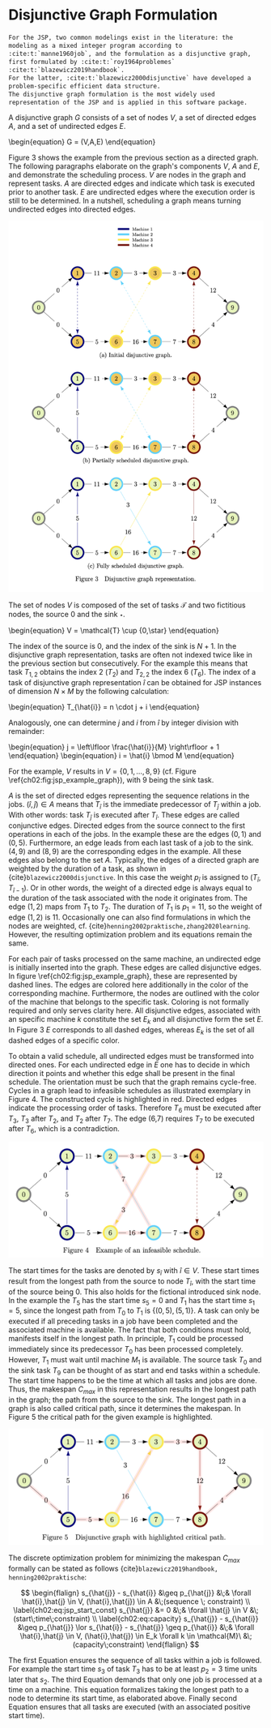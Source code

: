 # Disjunctive Graph Formulation

```{eval-rst}
For the JSP, two common modelings exist in the literature: the modeling as a mixed integer program according to :cite:t:`manne1960job`, and the formulation as a disjunctive graph, first formulated by :cite:t:`roy1964problemes` :cite:t:`blazewicz2019handbook`.
For the latter, :cite:t:`blazewicz2000disjunctive` have developed a problem-specific efficient data structure.
The disjunctive graph formulation is the most widely used representation of the JSP and is applied in this software package.
```

A disjunctive graph $G$ consists of a set of nodes $V$, a set of directed edges $A$, and a set of undirected edges $E$.

\begin{equation}
G = (V,A,E)
\end{equation}

Figure 3 shows the example from the previous section as a directed graph.
The following paragraphs elaborate on the graph's components $V$, $A$ and $E$, and demonstrate the scheduling process.
$V$ are nodes in the graph and represent tasks.
$A$ are directed edges and indicate which task is executed prior to another task.
$E$ are undirected edges where the execution order is still to be determined.
In a nutshell, scheduling a graph means turning undirected edges into directed edges.

![JSP Example Jobs Disjunctive Graph](../_static/disjunctive-graph-example.png)

The set of nodes $V$ is composed of the set of tasks $\mathcal{T}$ and two fictitious nodes, the source $0$ and the sink $\star$.

\begin{equation}
V = \mathcal{T} \cup \{0,\star\}
\end{equation}

The index of the source is $0$, and the index of the sink is $N+1$.
In the disjunctive graph representation, tasks are often not indexed twice like in the previous section but consecutively.
For the example this means that task $T_{1,2}$ obtains the index 2 ($T_{2}$) and $T_{2,2}$ the index 6 ($T_{6}$).
The index of a task of disjunctive graph representation $\hat{i}$ can be obtained for JSP instances of dimension $N \times M$  by the following calculation:

\begin{equation}
T_{\hat{i}} = n \cdot j + i
\end{equation}

Analogously, one can determine $j$ and $i$ from $\hat{i}$ by integer division with remainder:

\begin{equation}
j = \left\lfloor \frac{\hat{i}}{M} \right\rfloor + 1
\end{equation}
\begin{equation}
i = \hat{i} \bmod M
\end{equation}

For the example, $V$ results in $V = \{0, 1, \ldots, 8, 9\}$ (cf. Figure \ref{ch02:fig:jsp_example_graph}), with $9$ being the sink task.


$A$ is the set of directed edges representing the sequence relations in the jobs.
$(\hat{i}, \hat{j}) \in A$ means that $T_{\hat{i}}$ is the immediate predecessor of $T_{\hat{j}}$ within a job.
With other words: task $T_{\hat{j}}$ is executed after $T_{\hat{i}}$.
These edges are called conjunctive edges.
Directed edges from the source connect to the first operations in each of the jobs.
In the example these are the edges $(0,1)$ and $(0,5)$.
Furthermore, an edge leads from each last task of a job to the sink.
$(4,9)$ and $(8,9)$ are the corresponding edges in the example.
All these edges also belong to the set $A$.
Typically, the edges of a directed graph are weighted by the duration of a task, as shown in {cite}`blazewicz2000disjunctive`.
In this case the weight $p_{\hat{i}}$ is assigned to $(T_{\hat{i}},T_{\hat{i}-1})$.
Or in other words, the weight of a directed edge is always equal to the duration of the task associated with the node it originates from.
The edge $(1,2)$ maps from $T_1$ to $T_2$. The duration of $T_1$ is $p_1 = 11$, so the weight of edge $(1,2)$ is $11$.
Occasionally one can also find formulations in which the nodes are weighted, cf. {cite}`henning2002praktische,zhang2020learning`.
However, the resulting optimization problem and its equations remain the same.

For each pair of tasks processed on the same machine, an undirected edge is initially inserted into the graph.
These edges are called disjunctive edges.
In figure \ref{ch02:fig:jsp_example_graph}, these are represented by dashed lines.
The edges are colored here additionally in the color of the corresponding machine. Furthermore, the nodes are outlined with the color of the machine that belongs to the specific task.
Coloring is not formally required and only serves clarity here.
All disjunctive edges, associated with an specific machine $k$ constitute the set $E_k$ and all disjunctive form the set $E$.
In Figure 3 $E$ corresponds to all dashed edges, whereas $E_k$ is the set of all dashed edges of a specific color.

To obtain a valid schedule, all undirected edges must be transformed into directed ones.
For each undirected edge in $E$ one has to decide in which direction it points and whether this edge shall be present in the final schedule.
The orientation must be such that the graph remains cycle-free.
Cycles in a graph lead to infeasible schedules as illustrated exemplary in Figure 4.
The constructed cycle is highlighted in red.
Directed edges indicate the processing order of tasks.
Therefore $T_6$ must be executed after  $T_3$, $T_3$ after $T_2$, and $T_2$ after $T_7$.
The edge (6,7) requires $T_7$ to be executed after $T_6$, which is a contradiction.

![JSP Example Jobs Disjunctive Graph](../_static/infeasable-schedule.png)

The start times for the tasks are denoted by $s_{\hat{i}}$ with $\hat{i} \in V$.
These start times result from the longest path from the source to node $T_{\hat{i}}$, with the start time of the source being 0.
This also holds for the fictional introduced sink node.
In the example the $T_5$ has the start time $s_5=0$ and $T_1$ has the start time $s_1=5$, since the longest path from $T_0$ to $T_1$ is $\{(0,5),(5,1)\}$.
A task can only be executed if all preceding tasks in a job have been completed and the associated machine is available.
The fact that both conditions must hold, manifests itself in the longest path.
In principle, $T_1$ could be processed immediately since its predecessor $T_0$ has been processed completely.
However, $T_1$ must wait until machine $M_1$ is available.
The source task $T_0$ and the sink task $T_9$ can be thought of as start and end tasks within a schedule.
The start time happens to be the time at which all tasks and jobs are done.
Thus, the makespan $C_{max}$ in this representation results in the longest path in the graph; the path from the source to the sink.
The longest path in a graph is also called critical path, since it determines the makespan.
In Figure 5 the critical path for the given example is highlighted.

![JSP Example Jobs Disjunctive Graph](../_static/critical-path.png)


The discrete optimization problem for minimizing the makespan $C_{max}$ formally can be stated as follows {cite}`blazewicz2019handbook, henning2002praktische`:

$$
\begin{flalign}
s_{\hat{j}} - s_{\hat{i}} &\geq p_{\hat{j}} &\;& \forall \hat{i},\hat{j} \in V, (\hat{i},\hat{j}) \in A &\;(sequence \; constraint)
\\
\label{ch02:eq:jsp_start_const}
s_{\hat{j}} &= 0 &\;& \forall \hat{j} \in V &\;(start\;time\;constraint)
\\
\label{ch02:eq:capacity}
s_{\hat{j}} - s_{\hat{i}} &\geq p_{\hat{j}} \lor s_{\hat{i}} - s_{\hat{j}} \geq p_{\hat{i}} &\;& \forall \hat{i},\hat{j} \in V, (\hat{i},\hat{j}) \in E_k \forall k \in \mathcal{M}\ &\;(capacity\;constraint)
\end{flalign}
$$


The first Equation ensures the sequence of all tasks within a job is followed.
For example the start time $s_3$ of task $T_3$ has to be at least $p_2=3$ time units later that $s_2$.
The third Equation demands that only one job is processed at a time on a machine.
This equation formalizes taking the longest path to a node to determine its start time, as elaborated above.
Finally second Equation ensures that all tasks are executed (with an associated positive start time).

